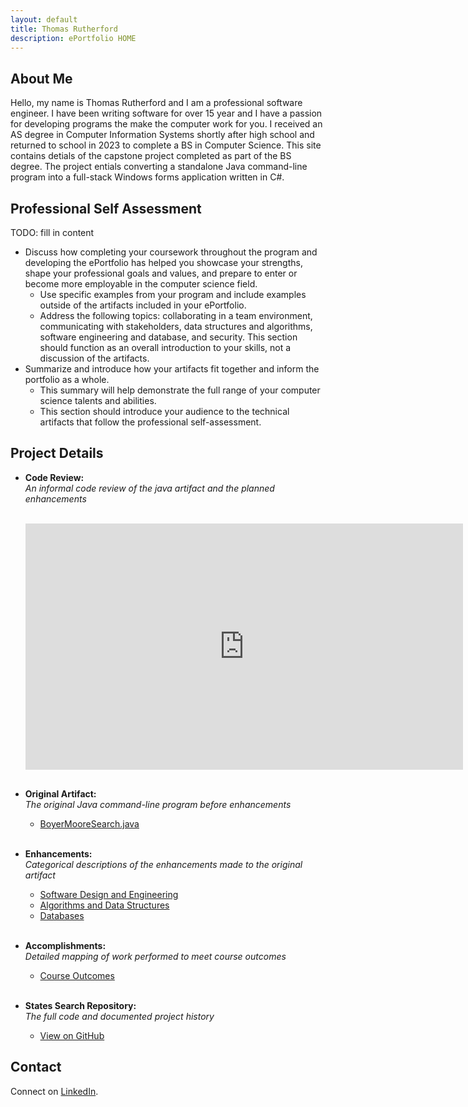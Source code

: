 ```yaml
---
layout: default
title: Thomas Rutherford
description: ePortfolio HOME
---
```


## About Me

Hello, my name is Thomas Rutherford and I am a professional software engineer. I have been writing software for over 15 year and I have a passion for developing programs the make the computer work for you. I received an AS degree in Computer Information Systems shortly after high school and returned to school in 2023 to complete a BS in Computer Science. This site contains detials of the capstone project completed as part of the BS degree. The project entials converting a standalone Java command-line program into a full-stack Windows forms application written in C#.

## Professional Self Assessment

TODO: fill in content

- Discuss how completing your coursework throughout the program and developing the ePortfolio has helped you showcase your strengths, shape your professional goals and values, and prepare to enter or become more employable in the computer science field.
  - Use specific examples from your program and include examples outside of the artifacts included in your ePortfolio.
  - Address the following topics: collaborating in a team environment, communicating with stakeholders, data structures and algorithms, software engineering and database, and security. This section should function as an overall introduction to your skills, not a discussion of the artifacts.
- Summarize and introduce how your artifacts fit together and inform the portfolio as a whole.
  - This summary will help demonstrate the full range of your computer science talents and abilities.
  - This section should introduce your audience to the technical artifacts that follow the professional self-assessment.

## Project Details

- **Code Review:**  
  *An informal code review of the java artifact and the planned enhancements*<br><br>
  <div style="text-align: center;">
    <iframe width="700" height="394" src="https://www.youtube.com/embed/Pdgy-y-IToU" title="States Search code review" frameborder="0" allowfullscreen style="margin-bottom:16px;"></iframe>
  </div>

- **Original Artifact:**  
  *The original Java command-line program before enhancements*
  - [BoyerMooreSearch.java](original_artifact.html)<br><br>

- **Enhancements:**  
  *Categorical descriptions of the enhancements made to the original artifact*
  - [Software Design and Engineering](cat1_software_design_engineering.html)
  - [Algorithms and Data Structures](cat2_algorithms_and_data_structures.html)
  - [Databases](cat3_databases.html)<br><br>

- **Accomplishments:**  
*Detailed mapping of work performed to meet course outcomes*
  - [Course Outcomes](course-outcomes.html)<br><br>

- **States Search Repository:**  
  *The full code and documented project history*
  - [View on GitHub](https://github.com/twrutherford81/CS-499-SNHU-Capstone)  

## Contact

Connect on [LinkedIn](https://www.linkedin.com/in/twrutherford81).